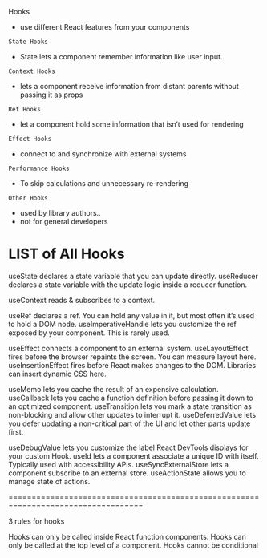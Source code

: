 Hooks
- use different React features from your components

`State Hooks` 
- State lets a component remember information like user input.

`Context Hooks`
- lets a component receive information from distant parents without passing it as props


`Ref Hooks`
- let a component hold some information that isn’t used for rendering

`Effect Hooks`
- connect to and synchronize with external systems

`Performance Hooks`
- To skip calculations and unnecessary re-rendering

`Other Hooks`
- used by library authors..
- not for general developers


# LIST of All Hooks


useState            declares a state variable that you can update directly.
useReducer          declares a state variable with the update logic inside a reducer function.

useContext          reads & subscribes to a context.

useRef                  declares a ref. You can hold any value in it, but most often it’s used to hold a DOM node.
useImperativeHandle     lets you customize the ref exposed by your component. This is rarely used.


useEffect           connects a component to an external system.
useLayoutEffect     fires before the browser repaints the screen. You can measure layout here.
useInsertionEffect  fires before React makes changes to the DOM. Libraries can insert dynamic CSS here.

useMemo             lets you cache the result of an expensive calculation.
useCallback         lets you cache a function definition before passing it down to an optimized component.
useTransition       lets you mark a state transition as non-blocking and allow other updates to interrupt it.
useDeferredValue    lets you defer updating a non-critical part of the UI and let other parts update first.

useDebugValue       lets you customize the label React DevTools displays for your custom Hook.
useId               lets a component associate a unique ID with itself. Typically used with accessibility APIs.
useSyncExternalStore lets a component subscribe to an external store.
useActionState      allows you to manage state of actions.

===================================================================================

3 rules for hooks

Hooks can only be called inside React function components.
Hooks can only be called at the top level of a component.
Hooks cannot be conditional